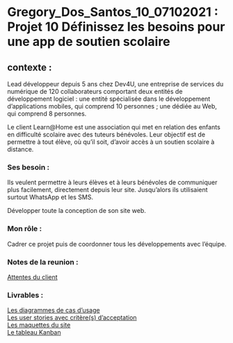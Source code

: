 # Gregory_Dos_Santos_10_07102021 : Projet 10 Définissez les besoins pour une app de soutien scolaire

## contexte : 

Lead développeur depuis 5 ans chez Dev4U, une entreprise de services du numérique de 120 collaborateurs comportant deux entités de développement logiciel : 
une entité spécialisée dans le développement d’applications mobiles, qui comprend 10 personnes ;
une dédiée au Web, qui comprend 8 personnes. 

Le client Learn@Home est une association qui met en relation des enfants en difficulté scolaire avec des tuteurs bénévoles. Leur objectif est de permettre à tout élève, où qu’il soit, 
d’avoir accès à un soutien scolaire à distance.

### Ses besoin : 

Ils veulent permettre à leurs élèves et à leurs bénévoles de communiquer plus facilement, 
directement depuis leur site. Jusqu’alors ils utilisaient surtout WhatsApp et les SMS.

Développer toute la conception de son site web. 

### Mon rôle : 

Cadrer ce projet puis de coordonner tous les développements avec l’équipe. 

### Notes de la reunion : 

<a href="https://s3-eu-west-1.amazonaws.com/course.oc-static.com/projects/Front-End+V2/P8+-+Gestion+de+projet/Notes+-+Re%CC%81union+Learn%40Home.pdf">Attentes du client</a>

### Livrables : 

<a href="https://www.figma.com/file/B4kOBwlz7qDMHRYVNH9QKD/learn@home?node-id=191%3A2" >Les diagrammes de cas d’usage</a> <br>
<a href="https://www.figma.com/file/B4kOBwlz7qDMHRYVNH9QKD/learn@home?node-id=192%3A2" >Les user stories avec critère(s) d’acceptation </a><br>
<a href="https://www.figma.com/file/B4kOBwlz7qDMHRYVNH9QKD/learn@home?node-id=207%3A2" >Les maquettes du site</a><br>
<a href="https://jewel-noise-1a2.notion.site/Dev4U-projet-Learn-Home-efebc0505aa74ad7a081d87ffd36afd0" >Le tableau Kanban</a>







